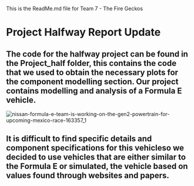This is the ReadMe.md file for Team 7 - The Fire Geckos

# Project Halfway Report Update 

## The code for the halfway project can be found in the Project_half folder, this contains the code that we used to obtain the necessary plots for the component modelling section. Our project contains modelling and analysis of a Formula E vehicle.  

![nissan-formula-e-team-is-working-on-the-gen2-powertrain-for-upcoming-mexico-race-163357_1](https://user-images.githubusercontent.com/60675406/156403926-4bd4a0a6-a958-4376-a813-c689fe099a47.jpg)

## It is difficult to find specific details and component specifications for this vehicleso we decided to use vehicles that are either similar to the Formula E or simulated, the vehicle based on values found through websites and papers. 